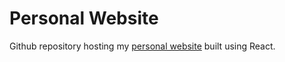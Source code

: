 # Personal Website

Github repository hosting my [personal website](https://eyuyitung.github.io) built using React.
